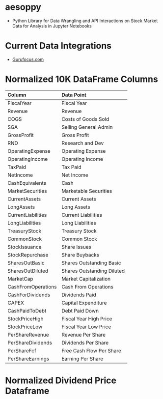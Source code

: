 # aesoppy
- Python Library for Data Wrangling and API Interactions on Stock Market Data for Analysis in Jupyter Notebooks


# Current Data Integrations 
- [Gurufocus.com](https://www.gurufocus.com)


# Normalized 10K DataFrame Columns
| Column             | Data Point                 |
|:-------------------|:---------------------------|
| FiscalYear         | Fiscal Year                |
| Revenue            | Revenue                    |
| COGS               | Costs of Goods Sold        |
| SGA                | Selling General Admin      |
| GrossProfit        | Gross Profit               |
| RND                | Research and Dev           |
| OperatingExpense   | Operating Expense          |
| OperatingIncome    | Operating Income           |
| TaxPaid            | Tax Paid                   |
| NetIncome          | Net Income                 |
| CashEquivalents    | Cash                       |
| MarketSecurities   | Marketable Securities      |
| CurrentAssets      | Current Assets             |
| LongAssets         | Long Assets                |
| CurrentLiabilities | Current Liabilities        |
| LongLiabilities    | Long Liabilities           |
| TreasuryStock      | Treasury Stock             |
| CommonStock        | Common Stock               |
| StockIssuance      | Share Issues               |
| StockRepurchase    | Share Buybacks             |
| SharesOutBasic     | Shares Outstanding Basic   |
| SharesOutDiluted   | Shares Outstanding Diluted |
| MarketCap          | Market Capitalization      |
| CashFromOperations | Cash From Operations       |
| CashForDividends   | Dividends Paid             |
| CAPEX              | Capital Expenditure        |
| CashPaidToDebt     | Debt Paid Down             |
| StockPriceHigh     | Fiscal Year High Price     |
| StockPriceLow      | Fiscal Year Low Price      |
| PerShareRevenue    | Revenue Per Share          |
| PerShareDividends  | Dividends Per Share        |
| PerShareFcf        | Free Cash Flow Per Share   |
| PerShareEarnings   | Earning Per Share          |


# Normalized Dividend Price Dataframe


